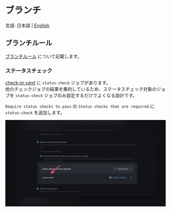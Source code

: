 # ブランチ

言語: 日本語 | [English](/docs/en/BRANCH.md)

## ブランチルール

[ブランチルール](https://docs.github.com/ja/repositories/configuring-branches-and-merges-in-your-repository/managing-protected-branches/managing-a-branch-protection-rule) について記載します。

### ステータスチェック

[check-pr.yaml](../../.github/workflows/check-pr.yaml) に `status-check` ジョブがあります。  
他のチェックジョブの結果を集約しているため、ステータスチェック対象のジョブを `status-check` ジョブのみ設定するだけでよくなる設計です。

`Require status checks to pass` の `Status checks that are required` に `status-check` を追加します。

![branch-rules-status-check.png](../images/branch-rules-status-check.png)

